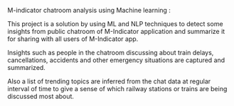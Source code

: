 M-indicator chatroom analysis using Machine learning :

This project is a solution by using ML and NLP techniques to detect some insights from public chatroom of M-Indicator application and summarize it for sharing with all users of M-Indicator app. 

Insights such as people in the chatroom discussing about train delays, cancellations, accidents and other emergency situations are captured and summarized. 

Also a list of trending topics are inferred from the chat data at regular interval of time to give a sense of which railway stations or trains are being discussed most about. 

